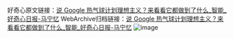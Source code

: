 好奇心原文链接：[说 Google 热气球计划理想主义？来看看它都做到了什么_智能_好奇心日报-马宁忆](https://www.qdaily.com/articles/1186.html)
WebArchive归档链接：[说 Google 热气球计划理想主义？来看看它都做到了什么_智能_好奇心日报-马宁忆](http://web.archive.org/web/20171017162327/http://www.qdaily.com:80/articles/1186.html)
![image](http://ww3.sinaimg.cn/large/007d5XDply1g3v4avbwkrj30u03pu7wh)